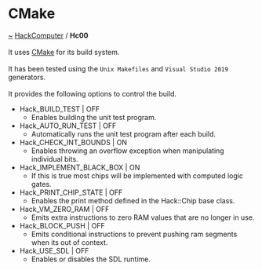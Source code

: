 <a id="cmake"></a>
<h1>CMake</h1>
<a id="a01575"></a>
<a href="https://github.com/CharlesCarley/HackComputer#~">~</a>
<a href="index.md#index">HackComputer</a>
<span class="inline-text">/</span>
<span class="bold-text"><b>Hc00</b></span>
<br/>
<br/>
<span class="inline-text">It uses </span>
<a href="a01575.md#hc00">CMake</a>
<span class="inline-text"> for its build system.</span>
<br/>
<br/>
<span class="inline-text">
It has been tested using the </span>
<code class="typewriter">Unix Makefiles</code>
<span class="inline-text"> and </span>
<code class="typewriter">Visual Studio 2019</code>
<span class="inline-text"> generators.</span>
<br/>
<br/>
<span class="inline-text">
It provides the following options to control the build. </span>
<br/>
<ul>
<li><span class="inline-text">Hack_BUILD_TEST | OFF</span>
<ul>
<li><span class="inline-text">Enables building the unit test program.</span>
</li>
</ul>
</li>
<li><span class="inline-text">Hack_AUTO_RUN_TEST | OFF</span>
<ul>
<li><span class="inline-text">Automatically runs the unit test program after each build.</span>
</li>
</ul>
</li>
<li><span class="inline-text">Hack_CHECK_INT_BOUNDS | ON</span>
<ul>
<li><span class="inline-text">Enables throwing an overflow exception when manipulating individual bits.</span>
</li>
</ul>
</li>
<li><span class="inline-text">Hack_IMPLEMENT_BLACK_BOX | ON</span>
<ul>
<li><span class="inline-text">If this is true most chips will be implemented with computed logic gates.</span>
</li>
</ul>
</li>
<li><span class="inline-text">Hack_PRINT_CHIP_STATE | OFF</span>
<ul>
<li><span class="inline-text">Enables the print method defined in the Hack::Chip base class.</span>
</li>
</ul>
</li>
<li><span class="inline-text">Hack_VM_ZERO_RAM | OFF</span>
<ul>
<li><span class="inline-text">Emits extra instructions to zero RAM values that are no longer in use.</span>
</li>
</ul>
</li>
<li><span class="inline-text">Hack_BLOCK_PUSH | OFF</span>
<ul>
<li><span class="inline-text">Emits conditional instructions to prevent pushing ram segments when its out of context.</span>
</li>
</ul>
</li>
<li><span class="inline-text">Hack_USE_SDL | OFF</span>
<ul>
<li><span class="inline-text">Enables or disables the SDL runtime. </span>
</li>
</ul>
</li>
</ul>
</div>
</div>
</body>
</html>
